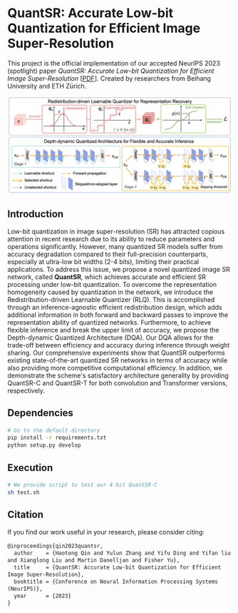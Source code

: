 # QuantSR: Accurate Low-bit Quantization for Efficient Image Super-Resolution
This project is the official implementation of our accepted NeurIPS 2023 (spotlight) paper *QuantSR: Accurate Low-bit Quantization for Efficient Image Super-Resolution* [[PDF]( )]. Created by researchers from Beihang University and ETH Zürich.

![loading-ag-172](./imgs/overview.png)

## Introduction

Low-bit quantization in image super-resolution (SR) has attracted copious attention in recent research due to its ability to reduce parameters and operations significantly. However, many quantized SR models suffer from accuracy degradation compared to their full-precision counterparts, especially at ultra-low bit widths (2-4 bits), limiting their practical applications. To address this issue, we propose a novel quantized image SR network, called **QuantSR**, which achieves accurate and efficient SR processing under low-bit quantization. To overcome the representation homogeneity caused by quantization in the network, we introduce the Redistribution-driven Learnable Quantizer (RLQ). This is accomplished through an inference-agnostic efficient redistribution design, which adds additional information in both forward and backward passes to improve the representation ability of quantized networks. Furthermore, to achieve flexible inference and break the upper limit of accuracy, we propose the Depth-dynamic Quantized Architecture (DQA). Our DQA allows for the trade-off between efficiency and accuracy during inference through weight sharing. Our comprehensive experiments show that QuantSR outperforms existing state-of-the-art quantized SR networks in terms of accuracy while also providing more competitive computational efficiency. In addition, we demonstrate the scheme's satisfactory architecture generality by providing QuantSR-C and QuantSR-T for both convolution and Transformer versions, respectively.

## Dependencies

```bash
# Go to the default directory
pip install -r requirements.txt
python setup.py develop
```

## Execution

```bash
# We provide script to test our 4-bit QuantSR-C
sh test.sh
```

## Citation

If you find our work useful in your research, please consider citing:

```shell
@inproceedings{qin2023quantsr,
  author    = {Haotong Qin and Yulun Zhang and Yifu Ding and Yifan liu and Xianglong Liu and Martin Danelljan and Fisher Yu},
  title     = {QuantSR: Accurate Low-bit Quantization for Efficient Image Super-Resolution},
  booktitle = {Conference on Neural Information Processing Systems (NeurIPS)},
  year      = {2023}
}
```
